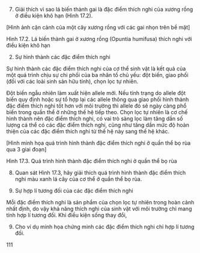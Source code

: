7. Giải thích vì sao lá biến thành gai là đặc điểm thích nghi của xương rồng ở điều kiện khô hạn (Hình 17.2).

[Hình ảnh cận cảnh của một cây xương rồng với các gai nhọn trên bề mặt]

Hình 17.2. Lá biến thành gai ở xương rồng (Opuntia humifusa) thích nghi với điều kiện khô hạn

2. Sự hình thành các đặc điểm thích nghi

Sự hình thành các đặc điểm thích nghi của cơ thể sinh vật là kết quả của một quá trình chịu sự chi phối của ba nhân tố chủ yếu: đột biến, giao phối (đối với các loài sinh sản hữu tính), chọn lọc tự nhiên.

Đột biến ngẫu nhiên làm xuất hiện allele mới. Nếu tính trạng do allele đột biến quy định hoặc sự tổ hợp lại các allele thông qua giao phối hình thành đặc điểm thích nghi tốt hơn với môi trường thì allele đó sẽ ngày càng phổ biến trong quần thể ở những thế hệ tiếp theo. Chọn lọc tự nhiên là cơ chế hình thành nên đặc điểm thích nghi, có vai trò sàng lọc làm tăng dần số lượng cá thể có các đặc điểm thích nghi, cũng như tăng dần mức độ hoàn thiện của các đặc điểm thích nghi từ thế hệ này sang thế hệ khác.

[Hình minh họa quá trình hình thành đặc điểm thích nghi ở quần thể bọ rùa qua 3 giai đoạn]

Hình 17.3. Quá trình hình thành đặc điểm thích nghi ở quần thể bọ rùa

8. Quan sát Hình 17.3, hãy giải thích quá trình hình thành đặc điểm thích nghi màu xanh lá cây của cơ thể ở quần thể bọ rùa.

3. Sự hợp lí tương đối của các đặc điểm thích nghi

Mỗi đặc điểm thích nghi là sản phẩm của chọn lọc tự nhiên trong hoàn cảnh nhất định, do vậy khả năng thích nghi của sinh vật với môi trường chỉ mang tính hợp lí tương đối. Khi điều kiện sống thay đổi,

9. Cho ví dụ minh họa chứng minh các đặc điểm thích nghi chỉ hợp lí tương đối.

111